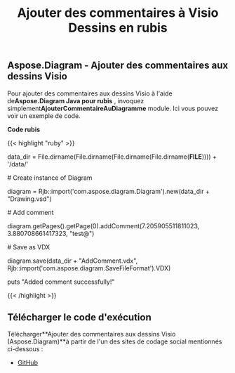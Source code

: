 ﻿---
title: Ajouter des commentaires à Visio Dessins en rubis
type: docs
weight: 40
url: /fr/java/add-comments-to-visio-drawings-in-ruby/
---
## **Aspose.Diagram - Ajouter des commentaires aux dessins Visio**
 Pour ajouter des commentaires aux dessins Visio à l'aide de**Aspose.Diagram Java pour rubis** , invoquez simplement**AjouterCommentaireAuDiagramme** module. Ici vous pouvez voir un exemple de code.

**Code rubis**

{{< highlight "ruby" >}}

 data_dir = File.dirname(File.dirname(File.dirname(File.dirname(__FILE__)))) + '/data/'

\# Create instance of Diagram

diagram = Rjb::import('com.aspose.diagram.Diagram').new(data_dir + "Drawing.vsd")

\# Add comment

diagram.getPages().getPage(0).addComment(7.205905511811023, 3.880708661417323, "test@")

\# Save as VDX

diagram.save(data_dir + "AddComment.vdx", Rjb::import('com.aspose.diagram.SaveFileFormat').VDX)

puts "Added comment successfully!"

{{< /highlight >}}
## **Télécharger le code d'exécution**
 Télécharger**Ajouter des commentaires aux dessins Visio (Aspose.Diagram)**à partir de l'un des sites de codage social mentionnés ci-dessous :

- [GitHub](https://github.com/asposediagram/Aspose.Diagram-for-Java/blob/master/Plugins/Aspose_Diagram_Java_for_Ruby/lib/asposediagramjava/Diagrams/addcommenttodiagram.rb)
